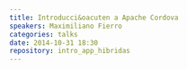 ```yaml
---
title: Introducci&oacuten a Apache Cordova
speakers: Maximiliano Fierro
categories: talks
date: 2014-10-31 18:30
repository: intro_app_hibridas
---
```


